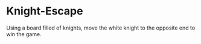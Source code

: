 # Knight-Escape
Using a board filled of knights, move the white knight to the opposite end to win the game.
